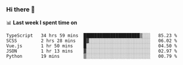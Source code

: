 ### Hi there 👋

<!--
**DBvc/DBvc** is a ✨ _special_ ✨ repository because its `README.md` (this file) appears on your GitHub profile.

Here are some ideas to get you started:

- 🔭 I’m currently working on ...
- 🌱 I’m currently learning ...
- 👯 I’m looking to collaborate on ...
- 🤔 I’m looking for help with ...
- 💬 Ask me about ...
- 📫 How to reach me: ...
- 😄 Pronouns: ...
- ⚡ Fun fact: ...
-->

📊 **Last week I spent time on**
<!--START_SECTION:waka-->
```text
TypeScript   34 hrs 59 mins  █████████████████████▒░░░   85.23 % 
SCSS         2 hrs 28 mins   █▓░░░░░░░░░░░░░░░░░░░░░░░   06.02 % 
Vue.js       1 hr 50 mins    █░░░░░░░░░░░░░░░░░░░░░░░░   04.50 % 
JSON         1 hr 13 mins    ▓░░░░░░░░░░░░░░░░░░░░░░░░   02.97 % 
Python       19 mins         ▒░░░░░░░░░░░░░░░░░░░░░░░░   00.79 % 
```
<!--END_SECTION:waka-->
